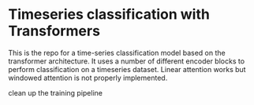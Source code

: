 # Timeseries classification with Transformers
This is the repo for a time-series classification model based on the transformer architecture. It uses a number of different encoder blocks to perform classification on a timeseries dataset. 
Linear attention works but windowed attention is not properly implemented.

clean up the training pipeline
